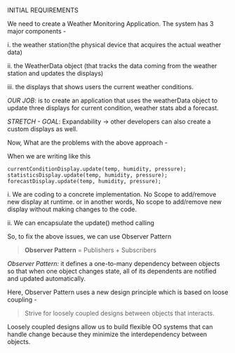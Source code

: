 INITIAL REQUIREMENTS

We need to create a Weather Monitoring Application. The system has 3 major components - 

i. the weather station(the physical device that acquires the actual weather data)

ii. the WeatherData object (that tracks the data coming from the weather station and updates the displays)

iii. the displays that shows users the current weather conditions.

*OUR JOB*: is to create an application that uses the weatherData object to update three displays for current condition, weather stats abd a forecast.

*STRETCH - GOAL*: Expandability -> other developers can also create a custom displays as well.



Now, What are the problems with the above approach - 

When we are writing like this

``currentConditionDisplay.update(temp, humidity, pressure);`` <br />
``statisticsDisplay.update(temp, humidity, pressure);``  <br />
``forecastDisplay.update(temp, humidity, pressure);``

i. We are coding to a concrete implementation. No Scope to add/remove new display at runtime. or in another words, No scope to add/remove new display without making changes to the code.

ii. We can encapsulate the update() method calling


So, to fix the above issues, we can use Observer Pattern

> **Observer Pattern** = Publishers + Subscribers

*Observer Pattern:* it defines a one-to-many dependency between objects so that when one object changes state, all of its dependents are notified and updated automatically.

Here, Observer Pattern uses a new design principle which is based on loose coupling - 

> Strive for loosely coupled designs between objects that interacts.

Loosely coupled designs allow us to build flexible OO systems that can handle change because they minimize the interdependency between objects.
